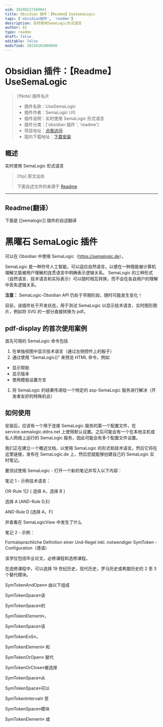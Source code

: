 ```yaml
---
uid: 20240227160841
title: Obsidian 插件：【Readme】UseSemaLogic
tags: ['obsidian插件', 'readme']
description: 实时使用SemaLogic形式语言
author: AI
type: readme
draft: false
editable: false
modified: 20230101000000
---
```


# Obsidian 插件：【Readme】UseSemaLogic

> [!Note] 插件名片
> - 插件名称：UseSemaLogic
> - 插件作者：SemaLogic UG
> - 插件说明：实时使用 SemaLogic 形式语言
> - 插件分类：['obsidian 插件 ', 'readme']
> - 项目地址：[点我访问](https://github.com/MM-GO/UseSemaLogic)
> - 国内下载地址：[下载安装](https://pkmer.cn/products/plugin/pluginMarket/?semalogic)

## 概述

实时使用 SemaLogic 形式语言

> [!tip] 原文出处
>
>下面自述文件的来源于 [Readme](https://ghproxy.net/https://raw.githubusercontent.com/MM-GO/UseSemaLogic/main/README.md)

---

## Readme(翻译）

下面是 [[semalogic]] 插件的自述翻译

# 黑曜石 SemaLogic 插件

可以在 Obsidian 中使用 SemaLogic（<https://semalogic.de>）。

SemaLogic 是一种符号人工智能，可以适应自然语言，以便在一种既能被计算机理解又能被用户理解的连贯语言中明确表示逻辑关系。 SemaLogic 的三种形式（自然语言、技术语言和实际表示）可以随时相互转换，而不会在各自用户的理解中丢失逻辑关系。

**注意：** SemaLogic-Obsidian API 仍处于早期阶段，随时可能发生变化！

目前，该插件处于开发状态，用于测试 SemaLogic 以显示技术语言、实时图形图片，例如将 SVG 的一部分直接转换为 pdf。

## pdf-display 的首次使用案例

首先可用的 SemaLogic 命令包括

1. 在单独视图中显示技术语言（通过左侧控件上的骰子）
2. 通过使用 "SemaLogic()" 来预览 HTML 命令，例如

- 显示帮助
- 显示版本
- 使用模板设置方言

1. 将 SemaLogic 的结果传递给一个特定的 asp-SemaLogic 服务进行解决（开发者友好的特殊机会）

## 如何使用

安装后，应该有一个用于连接 SemaLogic 服务的第一个配置文件，在 service.semalogic.ddns.net 上使用默认设置。之后可能会有一个在本地主机或私人网络上运行的 SemaLogic 服务，因此可能会有多个配置文件设置。

我们正在建立一个概述文档，以使用 SemaLogic 的形式和技术语言。然后它将在这里链接，发布在 SemaLogic.de 上，然后您就能够创建自己的 SemaLogic 实时笔记。

要测试使用 SemaLogic - 打开一个新的笔记并写入以下内容：

笔记 1 - 示例技术语言：

OR-Rule 1|2 { 选择 A，选择 B }

选择 A [AND-Rule D,E]

AND-Rule D [选择 A，F]

并查看在 SemaLogicView 中发生了什么

笔记 2 - 示例：

Formalsprachliche Definition einer Und-Regel inkl. notwendiger SymToken - Configuration（德语）

该学位包括毕业论文，必修课程和选修课程。

在选修课程中，可以选择 19 世纪历史，现代历史，罗马历史或希腊历史的 2 至 3 个替代模块。

SymTokenAndOpen≡ 由以下组成

SymTokenSpace≡该

SymTokenSpace≡的

SymTokenElement≡，

SymTokenSpace≡该

SymTokenEoS≡。

SymTokenElement≡ 和

SymTokenOrOpen≡ 替代

SymTokenOrClose≡被选择

SymTokenSpace≡从

SymTokenSpace≡可以

SymTokenInterval≡ 至

SymTokenSpace≡模块

SymTokenElement≡ 或

